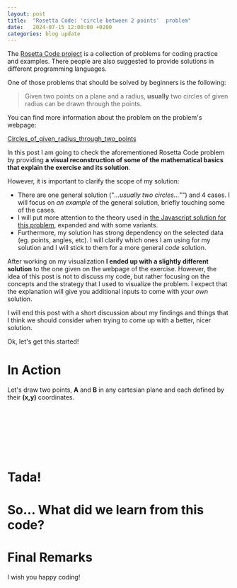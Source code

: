 ```yaml
---
layout: post
title:  "Rosetta Code: 'circle between 2 points'  problem"
date:   2024-07-15 12:00:00 +0200
categories: blog update
---
```


<link rel="stylesheet" href="{{ site.baseurl }}{% link mngassets/styles/table-code-highlight.css %}">
<link rel="stylesheet" href="{{ site.baseurl }}{% link mngassets/posts/2024-07-15-rosetta-code-circles-between-two-points-problem/scrollama-setup-v03.css %}">

The [Rosetta Code project](https://rosettacode.org) is a collection of problems for coding practice and examples. There people are also suggested to provide solutions in different programming languages.

One of those problems that should be solved by beginners is the following:

> Given two points on a plane and a radius, **usually** two circles of given radius can be drawn through the points.

You can find more information about the problem on the problem's webpage:

[Circles_of_given_radius_through_two_points](https://rosettacode.org/wiki/Circles_of_given_radius_through_two_points)

 

In this post I am going to check the aforementioned Rosetta Code problem by providing **a visual reconstruction of some of the mathematical basics that explain the exercise and its solution**.

However, it is important to clarify the scope of my solution:
* There are one general solution ("*...usually two circles...*"") and 4 cases. I will focus on *an example* of the general solution, briefly touching some of the cases.
* I will put more attention to the theory used in [the Javascript solution for this problem](https://rosettacode.org/wiki/Circles_of_given_radius_through_two_points#JavaScript), expanded and with some variants.
* Furthermore, my solution has strong dependency on the selected data (eg. points, angles, etc). I will clarify which ones I am using for my solution and I will stick to them for a more general *code* solution.

After working on my visualization **I ended up with a slightly different solution** to the one given on the webpage of the exercise. However, the idea of this post is not to discuss my code, but rather focusing on the concepts and the strategy that I used to visualize the problem. I expect that the explanation will give you additional inputs to come with *your own* solution.

I will end this post with a short discussion about my findings and things that I think we should consider when trying to come up with a better, nicer solution.

Ok, let's get this started!

# In Action

<section id='stickyoverlay'>
    <figure id="scrollfig">
    </figure>
    <div id="test"></div>
    <div class="articlepost">
        <div class='step' data-step='1'>
            <div class="explain">
            <p>Let's draw two points, <strong>A</strong> and <strong>B</strong> in any cartesian plane and each defined by their <strong>(x,y)</strong> coordinates.</p>
          </div>
        </div>
        <div class='step' data-step='2'>
            <div class="explain">
            </div>
        </div>
        <div class='step' data-step='3'>
            <div class="explain">
            </div>
        </div>
<div class='step' data-step='4'>
            <div class="explain">
            </div>
</div>
        <div class='step' data-step='5'>
            <div class="explain">
            </div>
        </div>
        <div class='step' data-step='6'>
            <div class="explain">
            </div>
        </div>        
        <div class='step' data-step='7'>
            <div class="explain">
            </div>
        </div>
        <div class='step' data-step='8'>
        </div>
        <div class='step' data-step='9'>
        </div>
    </div>
    <br>
    <br>
    <br>
    <br>
    <br>
    <br>
</section>
<script src="{{ site.baseurl }}{% link mngassets/vendor/js/D3js/v7.8.5/d3.v7.min.js %}"></script>
<script src="{{ site.baseurl }}{% link mngassets/vendor/js/scrollama/v2.1.2/scrollama.v2.min.js %}"></script>
<script src="{{ site.baseurl }}{% link mngassets/vendor/js/stickyfill/v2.1.0/stickyfill.v2.min.js %}"></script>
<script type="module" src="{{ site.baseurl }}{% link mngassets/posts/2024-07-15-rosetta-code-circles-between-two-points-problem/parameters-setup-v03.js %}"></script>
<script type="module" src="{{ site.baseurl }}{% link mngassets/posts/2024-07-15-rosetta-code-circles-between-two-points-problem/scrollama-setup-v03.js %}"></script>


# Tada!



# So... What did we learn from this code?


# Final Remarks

I wish you happy coding!

